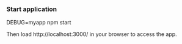 ### Start application

DEBUG=myapp npm start

Then load http://localhost:3000/ in your browser to access the app.